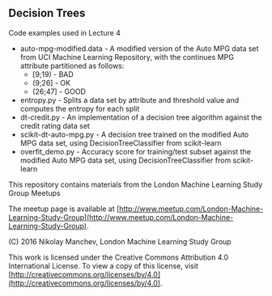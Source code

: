 ## Decision Trees

Code examples used in Lecture 4

* auto-mpg-modified.data - A modified version of the Auto MPG data set from UCI Machine Learning Repository, with the continues MPG attribute partitioned as follows:
	* [9;19) - BAD
	* (9;26] - OK
	* (26;47] - GOOD
* entropy.py - Splits a data set by attribute and threshold value and computes the entropy for each split
* dt-credit.py - An implementation of a decision tree algorithm against the credit rating data set
* scikit-dt-auto-mpg.py - A decision tree trained on the modified Auto MPG data set, using DecisionTreeClassifier from scikit-learn
* overfit_demo.py - Accuracy score for training/test subset against the modified Auto MPG data set, using DecisionTreeClassifier from scikit-learn

This repository contains materials from the London Machine Learning Study Group Meetups

The meetup page is available at [http://www.meetup.com/London-Machine-Learning-Study-Group](http://www.meetup.com/London-Machine-Learning-Study-Group).

(C) 2016 Nikolay Manchev, London Machine Learning Study Group

This work is licensed under the Creative Commons Attribution 4.0 International License. To view a copy of this license, visit [http://creativecommons.org/licenses/by/4.0](http://creativecommons.org/licenses/by/4.0).
